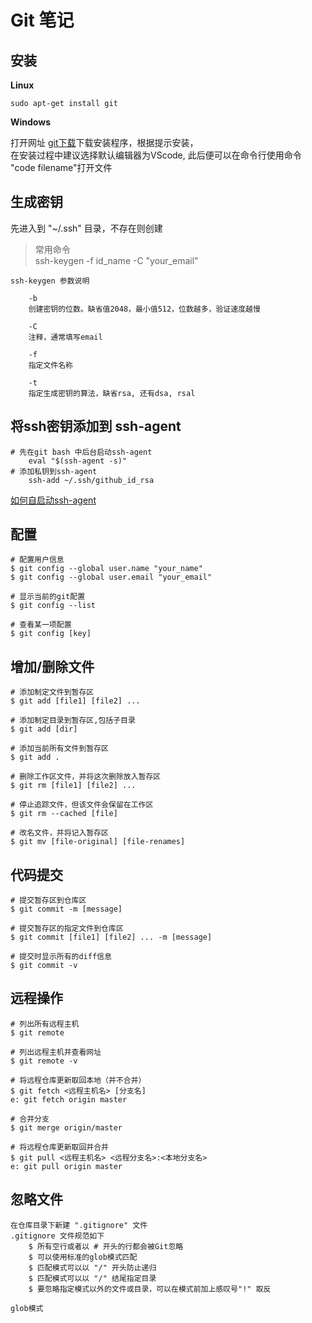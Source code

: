 # Git 笔记
## 安装
**Linux**
~~~
sudo apt-get install git
~~~
**Windows**     

打开网址 [git下载](http://git-scm.com/download/win)下载安装程序，根据提示安装，     
在安装过程中建议选择默认编辑器为VScode, 此后便可以在命令行使用命令 "code filename"打开文件
## 生成密钥
先进入到 "~/.ssh" 目录，不存在则创建     
> 常用命令  
> ssh-keygen -f id_name -C "your_email"
~~~
ssh-keygen 参数说明

    -b
    创建密钥的位数。缺省值2048，最小值512，位数越多，验证速度越慢

    -C
    注释，通常填写email

    -f 
    指定文件名称
    
    -t
    指定生成密钥的算法，缺省rsa, 还有dsa, rsal
~~~
## 将ssh密钥添加到 ssh-agent

~~~
# 先在git bash 中后台启动ssh-agent
    eval "$(ssh-agent -s)"
# 添加私钥到ssh-agent
    ssh-add ~/.ssh/github_id_rsa
~~~
[如何自启动ssh-agent](https://help.github.com/cn/articles/working-with-ssh-key-passphrases)

## 配置
~~~
# 配置用户信息
$ git config --global user.name "your_name"
$ git config --global user.email "your_email"

# 显示当前的git配置
$ git config --list

# 查看某一项配置
$ git config [key]
~~~
## 增加/删除文件
~~~
# 添加制定文件到暂存区
$ git add [file1] [file2] ...

# 添加制定目录到暂存区,包括子目录
$ git add [dir]

# 添加当前所有文件到暂存区
$ git add .

# 删除工作区文件，并将这次删除放入暂存区
$ git rm [file1] [file2] ...

# 停止追踪文件，但该文件会保留在工作区
$ git rm --cached [file]

# 改名文件，并将记入暂存区
$ git mv [file-original] [file-renames]
~~~
## 代码提交
~~~
# 提交暂存区到仓库区
$ git commit -m [message]

# 提交暂存区的指定文件到仓库区
$ git commit [file1] [file2] ... -m [message]

# 提交时显示所有的diff信息
$ git commit -v
~~~
## 远程操作
~~~
# 列出所有远程主机
$ git remote

# 列出远程主机并查看网址
$ git remote -v

# 将远程仓库更新取回本地（并不合并）
$ git fetch <远程主机名> [分支名]
e: git fetch origin master

# 合并分支
$ git merge origin/master

# 将远程仓库更新取回并合并
$ git pull <远程主机名> <远程分支名>:<本地分支名>
e: git pull origin master
~~~
## 忽略文件
~~~
在仓库目录下新建 ".gitignore" 文件
.gitignore 文件规范如下
    $ 所有空行或者以 # 开头的行都会被Git忽略
    $ 可以使用标准的glob模式匹配
    $ 匹配模式可以以 "/" 开头防止递归
    $ 匹配模式可以以 "/" 结尾指定目录
    $ 要忽略指定模式以外的文件或目录，可以在模式前加上感叹号"!" 取反

glob模式

~~~